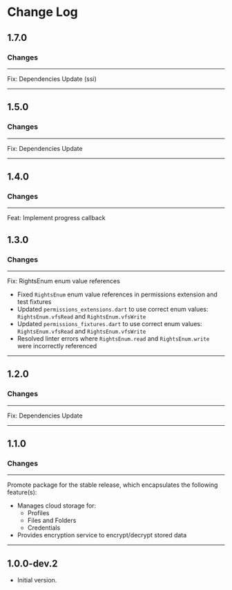 # Change Log

## 1.7.0

### Changes

---

Fix: Dependencies Update (ssi)

---

## 1.5.0

### Changes

---

Fix: Dependencies Update

---


## 1.4.0

### Changes

---

Feat: Implement progress callback


## 1.3.0

### Changes

---

Fix: RightsEnum enum value references
* Fixed `RightsEnum` enum value references in permissions extension and test fixtures
* Updated `permissions_extensions.dart` to use correct enum values: `RightsEnum.vfsRead` and `RightsEnum.vfsWrite`
* Updated `permissions_fixtures.dart` to use correct enum values: `RightsEnum.vfsRead` and `RightsEnum.vfsWrite`
* Resolved linter errors where `RightsEnum.read` and `RightsEnum.write` were incorrectly referenced

---


## 1.2.0

### Changes

---

Fix: Dependencies Update

---

## 1.1.0

### Changes

---

Promote package for the stable release, which encapsulates the following feature(s):
* Manages cloud storage for:
    * Profiles
    * Files and Folders
    * Credentials
* Provides encryption service to encrypt/decrypt stored data

---

## 1.0.0-dev.2

- Initial version.
